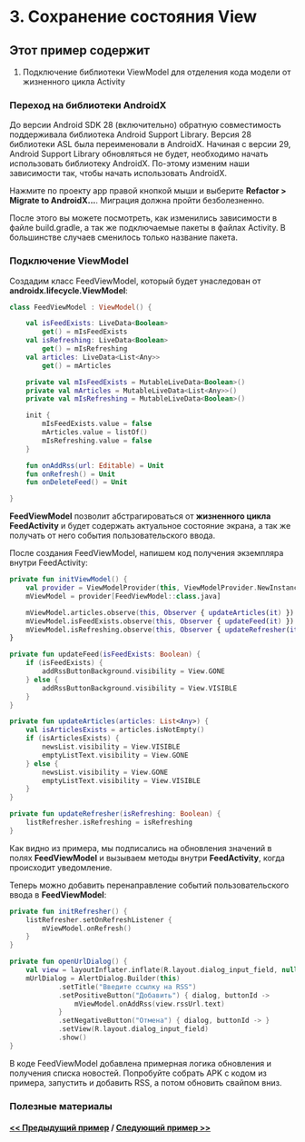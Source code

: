# 3. Сохранение состояния View

## Этот пример содержит

1. Подключение библиотеки ViewModel для отделения кода модели от жизненного цикла Activity

### Переход на библиотеки AndroidX

До версии Android SDK 28 (включительно) обратную совместимость поддерживала библиотека Android Support Library. Версия 28 библиотеки ASL была переименовали в AndroidX. Начиная с версии 29, Android Support Library обновляться не будет, необходимо начать использовать библиотеку AndroidX. По-этому изменим наши зависимости так, чтобы начать использовать AndroidX.

Нажмите по проекту app правой кнопкой мыши и выберите **Refactor > Migrate to AndroidX...**. Миграция должна пройти безболезненно.

После этого вы можете посмотреть, как изменились зависимости в файле build.gradle, а так же подключаемые пакеты в файлах Activity. В большинстве случаев сменилось только название пакета.

### Подключение ViewModel

Создадим класс FeedViewModel, который будет унаследован от **androidx.lifecycle.ViewModel**:

```kotlin
class FeedViewModel : ViewModel() {

    val isFeedExists: LiveData<Boolean>
        get() = mIsFeedExists
    val isRefreshing: LiveData<Boolean>
        get() = mIsRefreshing
    val articles: LiveData<List<Any>>
        get() = mArticles

    private val mIsFeedExists = MutableLiveData<Boolean>()
    private val mArticles = MutableLiveData<List<Any>>()
    private val mIsRefreshing = MutableLiveData<Boolean>()

    init {
        mIsFeedExists.value = false
        mArticles.value = listOf()
        mIsRefreshing.value = false
    }

    fun onAddRss(url: Editable) = Unit
    fun onRefresh() = Unit
    fun onDeleteFeed() = Unit

}
```

**FeedViewModel** позволит абстрагироваться от **жизненного цикла FeedActivity** и будет содержать актуальное состояние экрана, а так же получать от него события пользовательского ввода.

После создания FeedViewModel, напишем код получения экземпляра внутри FeedActivity:

```kotlin
private fun initViewModel() {
    val provider = ViewModelProvider(this, ViewModelProvider.NewInstanceFactory())
    mViewModel = provider[FeedViewModel::class.java]

    mViewModel.articles.observe(this, Observer { updateArticles(it) })
    mViewModel.isFeedExists.observe(this, Observer { updateFeed(it) })
    mViewModel.isRefreshing.observe(this, Observer { updateRefresher(it) })
}

private fun updateFeed(isFeedExists: Boolean) {
    if (isFeedExists) {
        addRssButtonBackground.visibility = View.GONE
    } else {
        addRssButtonBackground.visibility = View.VISIBLE
    }
}

private fun updateArticles(articles: List<Any>) {
    val isArticlesExists = articles.isNotEmpty()
    if (isArticlesExists) {
        newsList.visibility = View.VISIBLE
        emptyListText.visibility = View.GONE
    } else {
        newsList.visibility = View.GONE
        emptyListText.visibility = View.VISIBLE
    }
}

private fun updateRefresher(isRefreshing: Boolean) {
    listRefresher.isRefreshing = isRefreshing
}
```

Как видно из примера, мы подписались на обновления значений в полях **FeedViewModel** и вызываем методы внутри **FeedActivity**, когда происходит уведомление.

Теперь можно добавить перенаправление событий пользовательского ввода в **FeedViewModel**:

```kotlin
private fun initRefresher() {
    listRefresher.setOnRefreshListener {
        mViewModel.onRefresh()
    }
}

private fun openUrlDialog() {
    val view = layoutInflater.inflate(R.layout.dialog_input_field, null, e)
    mUrlDialog = AlertDialog.Builder(this)
            .setTitle("Введите ссылку на RSS")
            .setPositiveButton("Добавить") { dialog, buttonId ->
                mViewModel.onAddRss(view.rssUrl.text)
            }
            .setNegativeButton("Отмена") { dialog, buttonId -> }
            .setView(R.layout.dialog_input_field)
            .show()
}
```

В коде FeedViewModel добавлена примерная логика обновления и получения списка новостей. Попробуйте собрать APK с кодом из примера, запустить и добавить RSS, а потом обновить свайпом вниз.

### Полезные материалы

#### [<< Предыдущий пример](../rss_parser_2) / [Следующий пример >>](../rss_parser_4)